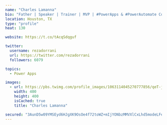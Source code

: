 ```yaml
---
name: "Charles Lamanna"
bio: "Father | Speaker | Trainer | MVP | #PowerApps & #PowerAutomate Community Super User | YouTuber Right-pointing triangle http://youtube.com/c/rezadorrani | Learn - Share - Clockwise rightwards and leftwards open circle arrows"
location: Houston, TX
type: "profile"
heat: 130

website: https://t.co/tAcqSdqguf

twitter:
  username: rezadorrani
  url: https://twitter.com/rezadorrani
  followers: 6079

topics:
  - Power Apps

images:
  - url: https://pbs.twimg.com/profile_images/1063114045270777856/qeT-jpWr_400x400.jpg
    width: 400
    height: 400
    isCached: true
    title: "Charles Lamanna"

secured: "3AunD5w09YMSEyd6HJgXK9OsOe4f72toWZ+mIjYONbzMMVXlCxLhd5modeLFeCRwN52beexqStG+5DKBydphexNh+YRSmmBPF4qdNIjbUkZ3jfXHkWHskJhnhygcbl6P0ol9Fx+V2cHueyDLtNofrfK6ihQzodPSiQ4d/u/akWz9pN++ORgiRYL96jWUYJTcs4T9XorkGS3GuVA7/UBfInr9hmS9R9wPAi2Y/KKhJFcuv3kbYAbN08q43s9eG4y0d017Dyk05+9JGPi0tKNCpa76Rb3c00VdX60AMrAnnpcQ7Kg42KQcP3TpniIJRMlW/EsH81yK4vhw1BMQI8QQkCjdwCrAMQGYJe2b5PenReuC+FhaRPQ3NLpHRqq13pXN/N10U6Cy5U/EfM/jDBktc6Rk2yoPK7CBSq+28BFsHhs=;LF4aqW0rhobz4vn83pMPNA=="
---
```


